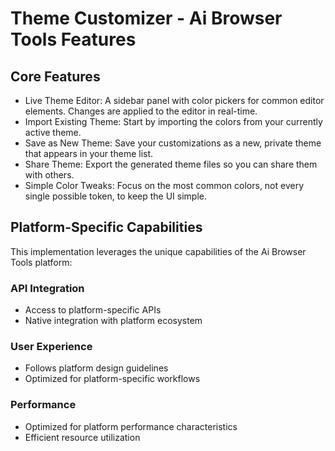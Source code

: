 # Theme Customizer - Ai Browser Tools Features

## Core Features
- Live Theme Editor: A sidebar panel with color pickers for common editor elements. Changes are applied to the editor in real-time.
- Import Existing Theme: Start by importing the colors from your currently active theme.
- Save as New Theme: Save your customizations as a new, private theme that appears in your theme list.
- Share Theme: Export the generated theme files so you can share them with others.
- Simple Color Tweaks: Focus on the most common colors, not every single possible token, to keep the UI simple.

## Platform-Specific Capabilities
This implementation leverages the unique capabilities of the Ai Browser Tools platform:

### API Integration
- Access to platform-specific APIs
- Native integration with platform ecosystem

### User Experience
- Follows platform design guidelines
- Optimized for platform-specific workflows

### Performance
- Optimized for platform performance characteristics
- Efficient resource utilization
